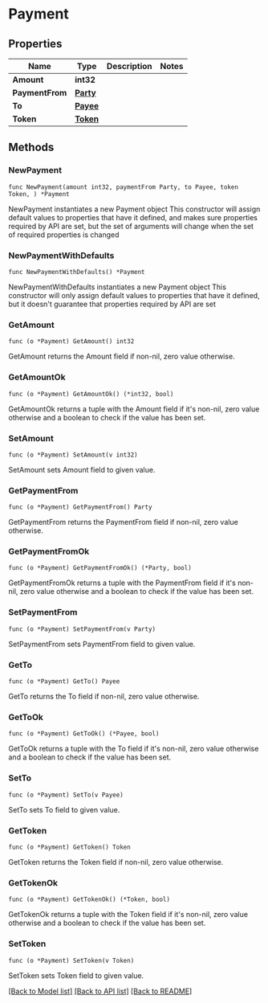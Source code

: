 # Payment

## Properties

Name | Type | Description | Notes
------------ | ------------- | ------------- | -------------
**Amount** | **int32** |  | 
**PaymentFrom** | [**Party**](Party.md) |  | 
**To** | [**Payee**](Payee.md) |  | 
**Token** | [**Token**](Token.md) |  | 

## Methods

### NewPayment

`func NewPayment(amount int32, paymentFrom Party, to Payee, token Token, ) *Payment`

NewPayment instantiates a new Payment object
This constructor will assign default values to properties that have it defined,
and makes sure properties required by API are set, but the set of arguments
will change when the set of required properties is changed

### NewPaymentWithDefaults

`func NewPaymentWithDefaults() *Payment`

NewPaymentWithDefaults instantiates a new Payment object
This constructor will only assign default values to properties that have it defined,
but it doesn't guarantee that properties required by API are set

### GetAmount

`func (o *Payment) GetAmount() int32`

GetAmount returns the Amount field if non-nil, zero value otherwise.

### GetAmountOk

`func (o *Payment) GetAmountOk() (*int32, bool)`

GetAmountOk returns a tuple with the Amount field if it's non-nil, zero value otherwise
and a boolean to check if the value has been set.

### SetAmount

`func (o *Payment) SetAmount(v int32)`

SetAmount sets Amount field to given value.


### GetPaymentFrom

`func (o *Payment) GetPaymentFrom() Party`

GetPaymentFrom returns the PaymentFrom field if non-nil, zero value otherwise.

### GetPaymentFromOk

`func (o *Payment) GetPaymentFromOk() (*Party, bool)`

GetPaymentFromOk returns a tuple with the PaymentFrom field if it's non-nil, zero value otherwise
and a boolean to check if the value has been set.

### SetPaymentFrom

`func (o *Payment) SetPaymentFrom(v Party)`

SetPaymentFrom sets PaymentFrom field to given value.


### GetTo

`func (o *Payment) GetTo() Payee`

GetTo returns the To field if non-nil, zero value otherwise.

### GetToOk

`func (o *Payment) GetToOk() (*Payee, bool)`

GetToOk returns a tuple with the To field if it's non-nil, zero value otherwise
and a boolean to check if the value has been set.

### SetTo

`func (o *Payment) SetTo(v Payee)`

SetTo sets To field to given value.


### GetToken

`func (o *Payment) GetToken() Token`

GetToken returns the Token field if non-nil, zero value otherwise.

### GetTokenOk

`func (o *Payment) GetTokenOk() (*Token, bool)`

GetTokenOk returns a tuple with the Token field if it's non-nil, zero value otherwise
and a boolean to check if the value has been set.

### SetToken

`func (o *Payment) SetToken(v Token)`

SetToken sets Token field to given value.



[[Back to Model list]](../README.md#documentation-for-models) [[Back to API list]](../README.md#documentation-for-api-endpoints) [[Back to README]](../README.md)



